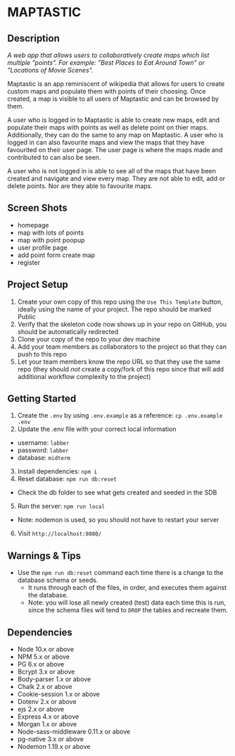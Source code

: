 # MAPTASTIC

## Description


*A web app that allows users to collaboratively create maps which list multiple "points". For example: "Best Places to Eat Around Town" or "Locations of Movie Scenes".*

Maptastic is an app reminiscent of wikipedia that allows for users to create custom maps and populate them with points of their choosing. Once created, a map is visible to all users of Maptastic and can be browsed by them.

A user who is logged in to Maptastic is able to create new maps, edit and populate their maps with points as well as delete point on thier maps. Additionally, they can do the same to any map on Maptastic. A user who is logged in can also favourite maps and view the maps that they have favourited on their user page. The user page is where the maps made and contributed to can also be seen.

A user who is not logged in is able to see all of the maps that have been created and navigate and view every map. They are not able to edit, add or delete points. Nor are they able to favourite maps.



## Screen Shots

- homepage 
- map with lots of points
- map with point poopup
- user profile page 
- add point form create map
- register


## Project Setup

1. Create your own copy of this repo using the `Use This Template` button, ideally using the name of your project. The repo should be marked Public
2. Verify that the skeleton code now shows up in your repo on GitHub, you should be automatically redirected
3. Clone your copy of the repo to your dev machine
4. Add your team members as collaborators to the project so that they can push to this repo
5. Let your team members know the repo URL so that they use the same repo (they should _not_ create a copy/fork of this repo since that will add additional workflow complexity to the project)


## Getting Started

1. Create the `.env` by using `.env.example` as a reference: `cp .env.example .env`
2. Update the .env file with your correct local information 
  - username: `labber` 
  - password: `labber` 
  - database: `midterm`
3. Install dependencies: `npm i`
4. Reset database: `npm run db:reset`
  - Check the db folder to see what gets created and seeded in the SDB
5. Run the server: `npm run local`
  - Note: nodemon is used, so you should not have to restart your server
6. Visit `http://localhost:8080/`

## Warnings & Tips

- Use the `npm run db:reset` command each time there is a change to the database schema or seeds. 
  - It runs through each of the files, in order, and executes them against the database. 
  - Note: you will lose all newly created (test) data each time this is run, since the schema files will tend to `DROP` the tables and recreate them.

## Dependencies

- Node 10.x or above
- NPM 5.x or above
- PG 6.x or above
- Bcrypt 3.x or above
- Body-parser 1.x or above
- Chalk 2.x or above
- Cookie-session 1.x or above
- Dotenv 2.x or above
- ejs 2.x or above
- Express 4.x or above
- Morgan 1.x or above
- Node-sass-middleware 0.11.x or above
- pg-native 3.x or above
- Nodemon 1.19.x or above
